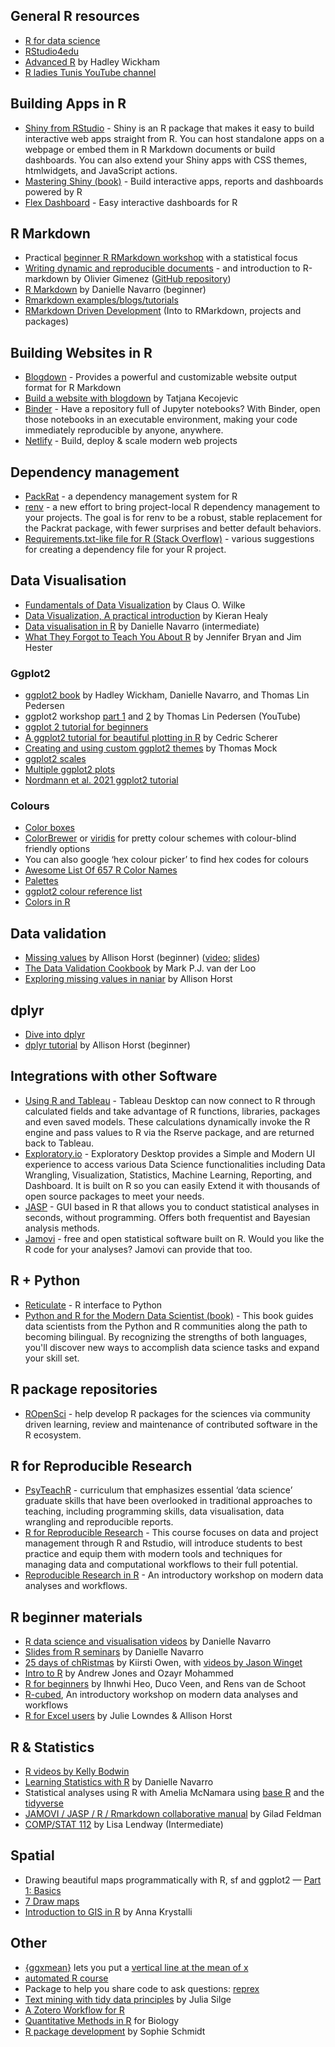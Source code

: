 ## General R resources
* [R for data science](https://r4ds.had.co.nz/)
* [RStudio4edu](https://rstudio4edu.github.io/rstudio4edu-book/)
* [Advanced R](https://adv-r.hadley.nz/index.html) by Hadley Wickham
* [R ladies Tunis YouTube channel](https://www.youtube.com/channel/UCfoktGmvJ6rnME7mSP_Ww2g/videos)

## Building Apps in R

* [Shiny from RStudio](https://shiny.rstudio.com/) - Shiny is an R package that makes it easy to build interactive web apps straight from R. You can host standalone apps on a webpage or embed them in R Markdown documents or build dashboards. You can also extend your Shiny apps with CSS themes, htmlwidgets, and JavaScript actions.
* [Mastering Shiny (book)](https://mastering-shiny.org/) - Build interactive apps, reports and dashboards powered by R
* [Flex Dashboard](https://pkgs.rstudio.com/flexdashboard/) - Easy interactive dashboards for R

## R Markdown
* Practical [beginner R RMarkdown workshop](https://www.youtube.com/watch?v=zuYHCl3bSF4) with a statistical focus
* [Writing dynamic and reproducible documents](https://oliviergimenez.github.io/intro_rmarkdown/#1) - and introduction to R-markdown by Olivier Gimenez ([GitHub repository](https://github.com/oliviergimenez/intro_rmarkdown))
* [R Markdown](https://slides.djnavarro.net/starting-rmarkdown/#1) by Danielle Navarro (beginner)
* [Rmarkdown examples/blogs/tutorials](https://www.one-tab.com/page/d00HO6mxTTuqo2o7aGCffQ) 
* [RMarkdown Driven Development](https://rstudio.com/resources/rstudioconf-2020/rmarkdown-driven-development/) (Into to RMarkdown, projects and packages) 


## Building Websites in R

* [Blogdown](https://github.com/rstudio/blogdown) - Provides a powerful and customizable website output format for R Markdown
* [Build a website with blogdown](https://websiteinr.netlify.app/) by Tatjana Kecojevic
* [Binder](https://mybinder.org/) - Have a repository full of Jupyter notebooks? With Binder, open those notebooks in an executable environment, making your code immediately reproducible by anyone, anywhere.
* [Netlify](https://www.netlify.com/) - Build, deploy & scale modern web projects

## Dependency management

* [PackRat](https://rstudio.github.io/packrat/) - a dependency management system for R
* [renv](https://rstudio.github.io/renv/articles/renv.html) - a new effort to bring project-local R dependency management to your projects. The goal is for renv to be a robust, stable replacement for the Packrat package, with fewer surprises and better default behaviors.
* [Requirements.txt-like file for R (Stack Overflow)](https://stackoverflow.com/questions/38928326/is-there-something-like-requirements-txt-for-r) - various suggestions for creating a dependency file for your R project.

## Data Visualisation
* [Fundamentals of Data Visualization](https://clauswilke.com/dataviz/) by Claus O. Wilke
* [Data Visualization, A practical introduction](https://socviz.co/) by Kieran Healy
* [Data visualisation in R](http://satrdayjoburg.djnavarro.net/) by Danielle Navarro (intermediate)
* [What They Forgot to Teach You About R](https://rstats.wtf/index.html) by Jennifer Bryan and Jim Hester


### Ggplot2
* [ggplot2 book](https://ggplot2-book.org/) by Hadley Wickham, Danielle Navarro, and Thomas Lin Pedersen
* ggplot2 workshop [part 1](https://www.youtube.com/watch?v=h29g21z0a68) and [2](https://www.youtube.com/watch?v=0m4yywqNPVY) by Thomas Lin Pedersen (YouTube)
* [ggplot 2 tutorial for beginners](https://ggplot2tutor.com/beginner_tutorial/beginner_tutorial/)
* [A ggplot2 tutorial for beautiful plotting in R](https://www.cedricscherer.com/2019/08/05/a-ggplot2-tutorial-for-beautiful-plotting-in-r/) by Cedric Scherer
* [Creating and using custom ggplot2 themes](https://themockup.blog/posts/2020-12-26-creating-and-using-custom-ggplot2-themes/) by Thomas Mock
* [ggplot2 scales](https://ggplot2tor.com/scales/)
* [Multiple ggplot2 plots](https://gotellilab.github.io/GotelliLabMeetingHacks/NickGotelli/ggplotPatchwork.html)
* [Nordmann et al. 2021 ggplot2 tutorial](https://doi.org/10.31234/osf.io/4huvw)

### Colours
* [Color boxes](https://www.garrickadenbuie.com/blog/little-inline-color-boxes/)
* [ColorBrewer](https://colorbrewer2.org/#type=sequential&scheme=BuGn&n=3) or [viridis](https://cran.r-project.org/web/packages/viridis/vignettes/intro-to-viridis.html) for pretty colour schemes with colour-blind friendly options
* You can also google ‘hex colour picker’ to find hex codes for colours 
* [Awesome List Of 657 R Color Names](https://www.datanovia.com/en/blog/awesome-list-of-657-r-color-names/)
* [Palettes](https://www.r-graph-gallery.com/38-rcolorbrewers-palettes.html)
* [ggplot2 colour reference list](http://sape.inf.usi.ch/quick-reference/ggplot2/colour)
* [Colors in R](http://www.stat.columbia.edu/~tzheng/files/Rcolor.pdf)


## Data validation
* [Missing values](https://allisonhorst.shinyapps.io/missingexplorer/) by Allison Horst (beginner) ([video](https://ucsb.app.box.com/s/pr2z7ygeycrfwefmsdknrq3lurzka5ux); [slides](https://docs.google.com/presentation/d/1EzMU6be01aicPGeBcbXrXy1iX8CdWhBz1o2pJDPsXBM/edit#slide=id.p))
* [The Data Validation Cookbook](https://data-cleaning.github.io/validate/) by Mark P.J. van der Loo
* [Exploring missing values in naniar](https://allisonhorst.shinyapps.io/missingexplorer/#section-introduction) by Allison Horst

## dplyr
* [Dive into dplyr](https://www.kaggle.com/jessemostipak/dive-into-dplyr-tutorial-1)
* [dplyr tutorial](https://allisonhorst.shinyapps.io/dplyr-learnr/) by Allison Horst (beginner)

## Integrations with other Software

* [Using R and Tableau](https://www.tableau.com/learn/whitepapers/using-r-and-tableau) - Tableau Desktop can now connect to R through calculated fields and take advantage of R functions, libraries, packages and even saved models. These calculations dynamically invoke the R engine and pass values to R via the Rserve package, and are returned back to Tableau.
* [Exploratory.io](https://exploratory.io/) -  Exploratory Desktop provides a Simple and Modern UI experience to access various Data Science functionalities including Data Wrangling, Visualization, Statistics, Machine Learning, Reporting, and Dashboard. It is built on R so you can easily Extend it with thousands of open source packages to meet your needs.
* [JASP](https://jasp-stats.org/) - GUI based in R that allows you to conduct statistical analyses in seconds, without programming. Offers both frequentist and Bayesian analysis methods.
* [Jamovi](https://www.jamovi.org/) - free and open statistical software built on R. Would you like the R code for your analyses? Jamovi can provide that too.

## R + Python

* [Reticulate](https://rstudio.github.io/reticulate/) - R interface to Python
* [Python and R for the Modern Data Scientist (book)](https://www.oreilly.com/library/view/python-and-r/9781492093398/) - This book guides data scientists from the Python and R communities along the path to becoming bilingual. By recognizing the strengths of both languages, you'll discover new ways to accomplish data science tasks and expand your skill set.

## R package repositories
* [ROpenSci](https://ropensci.org/) - help develop R packages for the sciences via community driven learning, review and maintenance of contributed software in the R ecosystem.

## R for Reproducible Research

* [PsyTeachR](https://psyteachr.github.io/) - curriculum that emphasizes essential ‘data science’ graduate skills that have been overlooked in traditional approaches to teaching, including programming skills, data visualisation, data wrangling and reproducible reports.
* [R for Reproducible Research](https://annakrystalli.me/rrresearch/) - This course focuses on data and project management through R and Rstudio, will introduce students to best practice and equip them with modern tools and techniques for managing data and computational workflows to their full potential. 
* [Reproducible Research in R](https://r-cubed.rostools.org/) - An introductory workshop on modern data analyses and workflows.

## R beginner materials

* [R data science and visualisation videos](https://www.youtube.com/c/DanielleNavarro77) by Danielle Navarro
* [Slides from R seminars](https://slides.djnavarro.net/) by Danielle Navarro
* [25 days of chRistmas](https://kiirstio.wixsite.com/kowen/post/the-25-days-of-christmas-an-r-advent-calendar) by Kiirsti Owen, with [videos by Jason Winget](https://www.youtube.com/watch?v=ms7u9jvkjNI&list=PLXjgHAp5I5UhV7nw1eY61_Uil68KhmBKe) 
* [Intro to R](https://github.com/andrw-jns/intro_r) by Andrew Jones and Ozayr Mohammed 
* [R for beginners](https://www.rensvandeschoot.com/tutorials/r-for-beginners/) by Ihnwhi Heo, Duco Veen, and Rens van de Schoot
* [R-cubed](https://r-cubed.rostools.org/), An introductory workshop on modern data analyses and workflows
* [R for Excel users](https://rstudio-conf-2020.github.io/r-for-excel/) by Julie Lowndes & Allison Horst

## R & Statistics
* [R videos by Kelly Bodwin](https://www.youtube.com/user/SuperKrazy2000)  
* [Learning Statistics with R](https://bookdown.org/ekothe/navarro26/preface.html) by Danielle Navarro
* Statistical analyses using R with Amelia McNamara using [base R](https://www.youtube.com/playlist?list=PLik6fAQnSI90bHK9fapPS-eZCUhgROh6S) and the [tidyverse](https://www.youtube.com/playlist?list=PLik6fAQnSI93eBVuAONFBCVdOd7VFhKQX)
* [JAMOVI / JASP / R / Rmarkdown collaborative manual](https://docs.google.com/document/d/1A9BbOCsrg1ikLaBltKhXVKj-eetlrBqR-1u-2V99I2c/edit#) by Gilad Feldman
* [COMP/STAT 112](https://ds112-lendway.netlify.app/) by Lisa Lendway (Intermediate)

## Spatial
* Drawing beautiful maps programmatically with R, sf and ggplot2 — [Part 1: Basics](https://r-spatial.org/r/2018/10/25/ggplot2-sf.html)
* [7 Draw maps](https://socviz.co/maps.html#maps)
* [Introduction to GIS in R](https://annakrystalli.me/intro-r-gis/index.html) by Anna Krystalli

## Other
* [{ggxmean}](https://github.com/EvaMaeRey/ggxmean) lets you put a [vertical line at the mean of x](https://evamaerey.github.io/rendered_templates/templates/ggxmean_template#1)
* [automated R course](https://github.com/rstudio/rstudio-conf/tree/master/2021/minecetinkayarundel)
* Package to help you share code to ask questions: [reprex](https://github.com/tidyverse/reprex)
* [Text mining with tidy data principles](https://juliasilge.shinyapps.io/learntidytext/) by Julia Silge
* [A Zotero Workflow for R](https://www.anthonyschmidt.co/post/2021-10-25-a-zotero-workflow-for-r/)
* [Quantitative Methods in R](https://uoftcoders.github.io/rcourse/) for Biology
* [R package development](http://archaeoinformatics.net/r-package-development/) by Sophie Schmidt
